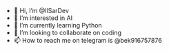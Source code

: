 - 👋 Hi, I’m @IlSarDev
- 👀 I’m interested in AI
- 🌱 I’m currently learning Python
- 💞️ I’m looking to collaborate on coding
- 📫 How to reach me on telegram is @bek916757876

<!---
IlSardev/IlSardev is a ✨ special ✨ repository because its `README.md` (this file) appears on your GitHub profile.
You can click the Preview link to take a look at your changes.
--->

